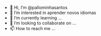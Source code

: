 - 👋 Hi, I’m @pallominhasantos
- 👀 I’m interested in  aprender novos  idiomas
- 🌱 I’m currently learning ...
- 💞️ I’m looking to collaborate on ...
- 📫 How to reach me ...

<!---
pallominhasantos/pallominhasantos is a ✨ special ✨ repository because its `README.md` (this file) appears on your GitHub profile.
You can click the Preview link to take a look at your changes.
--->
